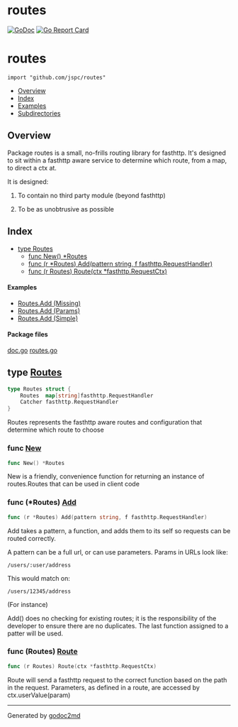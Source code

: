 # routes

[![GoDoc](https://godoc.org/github.com/jspc/routes?status.svg)](https://godoc.org/github.com/jspc/routes)
[![Go Report Card](https://goreportcard.com/badge/github.com/jspc/routes)](https://goreportcard.com/report/github.com/jspc/routes)


# routes
`import "github.com/jspc/routes"`

* [Overview](#pkg-overview)
* [Index](#pkg-index)
* [Examples](#pkg-examples)
* [Subdirectories](#pkg-subdirectories)

## <a name="pkg-overview">Overview</a>
Package routes is a small, no-frills routing library for fasthttp. It's designed to sit within a fasthttp
aware service to determine which route, from a map, to direct a ctx at.

It is designed:

1. To contain no third party module (beyond fasthttp)

2. To be as unobtrusive as possible




## <a name="pkg-index">Index</a>
* [type Routes](#Routes)
  * [func New() *Routes](#New)
  * [func (r *Routes) Add(pattern string, f fasthttp.RequestHandler)](#Routes.Add)
  * [func (r Routes) Route(ctx *fasthttp.RequestCtx)](#Routes.Route)

#### <a name="pkg-examples">Examples</a>
* [Routes.Add (Missing)](#example_Routes_Add_missing)
* [Routes.Add (Params)](#example_Routes_Add_params)
* [Routes.Add (Simple)](#example_Routes_Add_simple)

#### <a name="pkg-files">Package files</a>
[doc.go](/src/github.com/jspc/routes/doc.go) [routes.go](/src/github.com/jspc/routes/routes.go) 






## <a name="Routes">type</a> [Routes](/src/target/routes.go?s=183:282#L2)
``` go
type Routes struct {
    Routes  map[string]fasthttp.RequestHandler
    Catcher fasthttp.RequestHandler
}
```
Routes represents the fasthttp aware routes
and configuration that determine which route to choose







### <a name="New">func</a> [New](/src/target/routes.go?s=405:423#L9)
``` go
func New() *Routes
```
New is a friendly, convenience function for returning
an instance of routes.Routes that can be used in client code





### <a name="Routes.Add">func</a> (\*Routes) [Add](/src/target/routes.go?s=1085:1148#L31)
``` go
func (r *Routes) Add(pattern string, f fasthttp.RequestHandler)
```
Add takes a pattern, a function, and adds them to its self
so requests can be routed correctly.

A pattern can be a full url, or can use parameters.
Params in URLs look like:


	/users/:user/address

This would match on:


	/users/12345/address

(For instance)

Add() does no checking for existing routes; it is the responsibility
of the developer to ensure there are no duplicates. The last function
assigned to a patter will be used.




### <a name="Routes.Route">func</a> (Routes) [Route](/src/target/routes.go?s=1367:1414#L38)
``` go
func (r Routes) Route(ctx *fasthttp.RequestCtx)
```
Route will send a fasthttp request to the correct function based
on the path in the request.
Parameters, as defined in a route, are accessed by ctx.userValue(param)








- - -
Generated by [godoc2md](http://godoc.org/github.com/davecheney/godoc2md)
